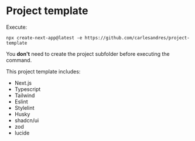 # Project template

Execute:

`npx create-next-app@latest -e https://github.com/carlesandres/project-template`

You **don't** need to create the project subfolder before executing the command.

This project template includes:

- Next.js
- Typescript
- Tailwind
- Eslint
- Stylelint
- Husky
- shadcn/ui
- zod
- lucide
